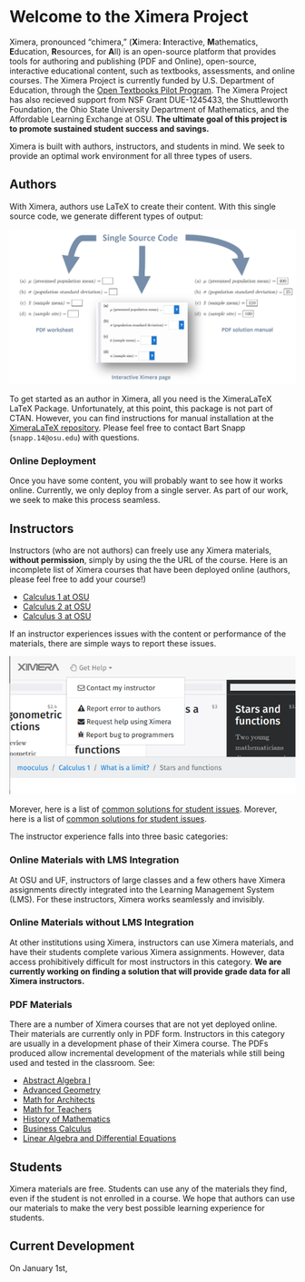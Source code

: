 # Welcome to the Ximera Project

Ximera, pronounced “chimera,” (**X**imera: **I**nteractive, **M**athematics,
**E**ducation, **R**esources, for **A**ll) is an open-source platform that
provides tools for authoring and publishing (PDF and Online),
open-source, interactive educational content, such as textbooks,
assessments, and online courses.
The Ximera Project is currently funded by U.S. Department of Education, through the [Open Textbooks Pilot Program](https://www2.ed.gov/programs/otp/index.html). The Ximera Project has also recieved support from NSF Grant DUE-1245433, the Shuttleworth Foundation, the Ohio State University Department of Mathematics, and the Affordable Learning Exchange at OSU.
 **The ultimate goal of this project is
to promote sustained student success and savings.** 


Ximera is built with authors, instructors, and students in mind. We
seek to provide an optimal work environment for all three types of
users.

## Authors

With Ximera, authors use LaTeX to create their content. With this
single source code, we generate different types of output:

![Ximera generates a PDF worksheet, an online interactive worksheet, and a PDF solution manual.](https://github.com/XimeraProject/.github/blob/main/profile/SimultaneousOutput.jpg "Single source code generates three different outputs.")

To get started as an author in Ximera, all you need is the XimeraLaTeX
LaTeX Package. Unfortunately, at this point, this package is not part
of CTAN. However, you can find instructions for manual installation at the [XimeraLaTeX repository](https://github.com/XimeraProject/ximeraLatex#readme).
Please feel free to contact Bart
Snapp (`snapp.14@osu.edu`) with questions. 


### Online Deployment

Once you have some content, you will probably want to see how it works
online. Currently, we only deploy from a single server. As part of our
work, we seek to make this process seamless.



## Instructors

Instructors (who are not authors) can freely use any Ximera materials,
**without permission**, simply by using the the URL of the
course. Here is an incomplete list of Ximera courses that have been
deployed online (authors, please feel free to add your course!)

* [Calculus 1 at OSU](https://ximera.osu.edu/mooculus/calculus1)
* [Calculus 2 at OSU](https://ximera.osu.edu/mooculus/calculus2)
* [Calculus 3 at OSU](https://ximera.osu.edu/mooculus/calculus3)




If an instructor experiences issues with the content or performance of the materials, there are simple ways to report these issues. 


![Buttons that link to GitHub issues.](https://github.com/XimeraProject/.github/blob/main/profile/getHelp.png "Buttons for help.")

Morever, here is a list of [common solutions for student issues](https://github.com/XimeraProject/.github/blob/main/profile/commonSolutions.md).
Morever, here is a list of [common solutions for student issues](https://github.com/XimeraProject/.github/profile/commonSolutions.md).

The instructor experience falls into three basic categories:


### Online Materials with LMS Integration 

At OSU and UF, instructors of large classes and a few others have
Ximera assignments directly integrated into the Learning Management
System (LMS). For these
instructors, Ximera works seamlessly and invisibly.


### Online Materials without LMS Integration 

At other institutions using Ximera, instructors can use Ximera
materials, and have their students complete various Ximera
assignments.  However, data access prohibitively difficult for most
instructors in this category. **We are currently working on finding a
solution that will provide grade data for all Ximera instructors.**


### PDF Materials 

There are a number of Ximera courses that are not yet deployed online.
Their materials are currently only in PDF form. Instructors in this
category are usually in a development phase of their Ximera
course. The PDFs produced allow incremental development of the
materials while still being used and tested in the classroom. See:

* [Abstract Algebra I]()
* [Advanced Geometry]()
* [Math for Architects]()
* [Math for Teachers]()
* [History of Mathematics]()
* [Business Calculus]()
* [Linear Algebra and Differential Equations]()




## Students

Ximera materials are free. Students can use any of the materials they
find, even if the student is not enrolled in a course. We hope that
authors can use our materials to make the very best possible learning
experience for students.






## Current Development

On January 1st, 
